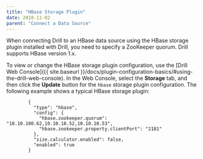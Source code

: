 ```yaml
---
title: "HBase Storage Plugin"
date: 2018-11-02
parent: "Connect a Data Source"
---
```

When connecting Drill to an HBase data source using the HBase storage plugin installed with Drill, you need to specify a ZooKeeper quorum. Drill supports HBase version 1.x.

To view or change the HBase storage plugin configuration, use the [Drill Web Console]({{ site.baseurl }}/docs/plugin-configuration-basics/#using-the-drill-web-console). In the Web Console, select the **Storage** tab, and then click the **Update** button for the `hbase` storage plugin configuration. The following example shows a typical HBase storage plugin:

            {
              "type": "hbase",
              "config": {
                "hbase.zookeeper.quorum": "10.10.100.62,10.10.10.52,10.10.10.53",
                "hbase.zookeeper.property.clientPort": "2181"
              },
              "size.calculator.enabled": false,
              "enabled": true
            }

